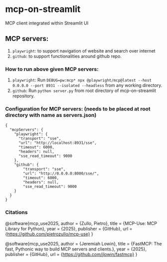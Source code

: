 # mcp-on-streamlit
MCP client integrated within Streamlit UI

## MCP servers:
1. `playwright`: to support navigation of website and search over internet
2. `github`: to support functionalities around github repo.

### How to run above given MCP servers:
1. `playwright`: Run `DEBUG=pw:mcp* npx @playwright/mcp@latest --host 0.0.0.0 --port 8931 --isolated --headless` from any working directory.
2. `github`: Run `python server.py` from root directory of mcp-on-streamlit repository.

### Configuration for MCP servers: (needs to be placed at root directory with name as servers.json)

```
{
  "mcpServers": {
    "playwright": {
      "transport": "sse",
      "url": "http://localhost:8931/sse",
      "timeout": 6000,
      "headers": null,
      "sse_read_timeout": 9000
    },
    "github": {
        "transport": "sse",
        "url": "http://0.0.0.0:8000/sse/",
        "timeout": 6000,
        "headers": null,
        "sse_read_timeout": 9000
    }
  }
}
```

### Citations

@software{mcp_use2025,
  author = {Zullo, Pietro},
  title = {MCP-Use: MCP Library for Python},
  year = {2025},
  publisher = {GitHub},
  url = {https://github.com/pietrozullo/mcp-use}
}

@software{mcp_use2025,
  author = {Jeremiah Lowin},
  title = {FastMCP: The fast, Pythonic way to build MCP servers and clients.},
  year = {2025},
  publisher = {GitHub},
  url = {https://github.com/jlowin/fastmcp}
}


